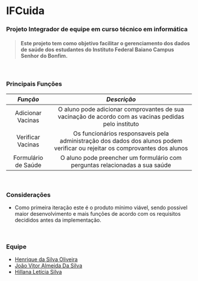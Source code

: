 # IFCuida
### Projeto Integrador de equipe em curso técnico em informática

> #### Este projeto tem como objetivo facilitar o gerenciamento dos dados de saúde dos estudantes do __Instituto Federal Baiano Campus Senhor do Bonfim__.

</br>

### Principais Funções

|*Função*|*Descrição*|
|:---:|:---:|
|Adicionar Vacinas|O aluno pode adicionar comprovantes de sua vacinação de acordo com as vacinas pedidas pelo instituto|
|Verificar Vacinas|Os funcionários responsaveis pela administração dos dados dos alunos podem verificar ou rejeitar os comprovantes dos alunos|
|Formulário de Saúde|O aluno pode preencher um formulário com perguntas relacionadas a sua saúde|

</br>

### Considerações
  - Como primeira iteração este é o produto mínimo viável, sendo possivel maior desenvolvimento e mais funções de acordo com os requisitos decididos antes da implementação.
 
</br>
 
### Equipe
  - [Henrique da Silva Oliveira](https://github.com/Resen22194)
  - [João Vitor Almeida Da Silva]()
  - [Hillana Letícia Silva]()